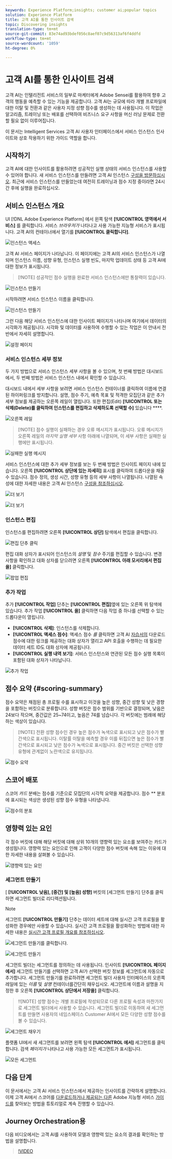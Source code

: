 ```yaml
---
keywords: Experience Platform;insights; customer ai;popular topics
solution: Experience Platform
title: 고객 AI를 통한 인사이트 검색
topic: Discovering insights
translation-type: tm+mt
source-git-commit: 83e74ad93bdef056c8aef07c9d56313af6f4ddfd
workflow-type: tm+mt
source-wordcount: '1059'
ht-degree: 0%

---
```



# 고객 AI를 통한 인사이트 검색

고객 AI는 인텔리전트 서비스의 일부로 마케터에게 Adobe Sensei를 활용하여 향후 고객의 행동을 예측할 수 있는 기능을 제공합니다. 고객 AI는 규모에 따라 개별 프로파일에 대한 이탈 및 전환과 같은 사용자 지정 성향 점수를 생성하는 데 사용됩니다. 이 작업은 알고리즘, 트레이닝 또는 배포를 선택하여 비즈니스 요구 사항을 머신 러닝 문제로 전환할 필요 없이 이루어집니다.

이 문서는 Intelligent Services 고객 AI 사용자 인터페이스에서 서비스 인스턴스 인사이트와 상호 작용하기 위한 가이드 역할을 합니다.

## 시작하기

고객 AI에 대한 인사이트를 활용하려면 성공적인 실행 상태의 서비스 인스턴스를 사용할 수 있어야 합니다. 새 서비스 인스턴스를 만들려면 고객 AI 인스턴스 [구성을 방문하십시오](./configure.md). 최근에 서비스 인스턴스를 만들었는데 여전히 트레이닝과 점수 지정 중이라면 24시간 후에 실행을 완료하십시오.

## 서비스 인스턴스 개요

UI [!DNL Adobe Experience Platform] 에서 왼쪽 탐색 **[!UICONTROL 영역에서 서비스]** 를 클릭합니다. 서비스 *브라우저가* 나타나고 사용 가능한 지능형 서비스가 표시됩니다. 고객 AI의 컨테이너에서 열기를 **[!UICONTROL 클릭합니다]**.

![인스턴스 액세스](../images/insights/navigate-to-service.png)

고객 AI 서비스 페이지가 나타납니다. 이 페이지에는 고객 AI의 서비스 인스턴스가 나열되며 인스턴스 이름, 성향 유형, 인스턴스 실행 빈도, 마지막 업데이트 상태 등 고객 AI에 대한 정보가 표시됩니다.

>[!NOTE] 성공적인 점수 실행을 완료한 서비스 인스턴스에만 통찰력이 있습니다.

![인스턴스 만들기](../images/insights/dashboard.png)

시작하려면 서비스 인스턴스 이름을 클릭합니다.

![인스턴스 만들기](../images/insights/click-the-name.png)

그런 다음 해당 서비스 인스턴스에 대한 인사이트 페이지가 나타나며 여기에서 데이터의 시각화가 제공됩니다. 시각화 및 데이터를 사용하여 수행할 수 있는 작업은 이 안내서 전반에서 자세히 설명합니다.

![설정 페이지](../images/insights/landing-page.png)


### 서비스 인스턴스 세부 정보

두 가지 방법으로 서비스 인스턴스 세부 사항을 볼 수 있으며, 첫 번째 방법은 대시보드에서, 두 번째 방법은 서비스 인스턴스 내에서 확인할 수 있습니다.

대시보드 내에서 세부 사항을 보려면 서비스 인스턴스 컨테이너를 클릭하여 이름에 연결된 하이퍼링크를 방지합니다. 설명, 점수 주기, 예측 목표 및 적격한 모집단과 같은 추가 세부 정보를 제공하는 오른쪽 레일이 열립니다. 또한 편집(Edit) **[!UICONTROL 또는 삭제(Delete)를 클릭하여 인스턴스를 편집하고 삭제하도록 선택할 수]** 있습니다 ****.

![오른쪽 레일](../images/insights/success-run.png)

>[!NOTE] 점수 실행이 실패하는 경우 오류 메시지가 표시됩니다. 오류 메시지가 오른쪽 레일의 *마지막 실행 세부* 사항 아래에 나열되며, 이 세부 사항은 실패한 실행에만 표시됩니다.

![실패한 실행 메시지](../images/insights/failed-run.png)

서비스 인스턴스에 대한 추가 세부 정보를 보는 두 번째 방법은 인사이트 페이지 내에 있습니다. 오른쪽 **[!UICONTROL 상단에 있는 자세히]** 표시를 클릭하여 드롭다운을 채울 수 있습니다. 점수 정의, 생성 시간, 성향 유형 등의 세부 사항이 나열됩니다. 나열된 속성에 대한 자세한 내용은 고객 AI 인스턴스 [구성을 참조하십시오](./configure.md).

![더 보기](../images/insights/landing-show-more.png)

![더 보기](../images/insights/show-more.png)

### 인스턴스 편집

인스턴스를 편집하려면 오른쪽 **[!UICONTROL 상단]** 탐색에서 편집을 클릭합니다.

![편집 단추 클릭](../images/insights/edit-button.png)

편집 대화 상자가 표시되어 인스턴스의 *설명* 및 *점수* 주기를 편집할 수 있습니다. 변경 사항을 확인하고 대화 상자를 닫으려면 오른쪽 **[!UICONTROL 아래 모서리에서 편집을]** 클릭합니다.

![팝업 편집](../images/insights/edit-instance.png)

### 추가 작업

추가 **[!UICONTROL 작업]** 단추는 **[!UICONTROL 편집]**&#x200B;옆에 있는 오른쪽 위 탐색에 있습니다. 추가 작업 **[!UICONTROL 을]** 클릭하면 다음 작업 중 하나를 선택할 수 있는 드롭다운이 열립니다.

- **[!UICONTROL 삭제]**: 인스턴스를 삭제합니다.
- **[!UICONTROL 액세스 점수]**: 액세스 점수 *를* 클릭하면 고객 AI [자습서의](./download-scores.md) 다운로드 점수에 대한 링크를 제공하는 대화 상자가 열리고 API 호출을 수행하는 데 필요한 데이터 세트 ID도 대화 상자에 제공됩니다.
- **[!UICONTROL 실행 내역 보기]**: 서비스 인스턴스와 연관된 모든 점수 실행 목록이 포함된 대화 상자가 나타납니다.

![추가 작업](../images/insights/more-actions.png)

## 점수 요약 {#scoring-summary}

점수 요약은 채점된 총 프로필 수를 표시하고 이것을 높은 성향, 중간 성향 및 낮은 경향을 포함하는 버킷으로 분류합니다. 성향 버킷은 점수 범위를 기반으로 결정되며, 낮음은 24보다 작으며, 중간값은 25~74이고, 높음은 74를 넘습니다. 각 버킷에는 범례에 해당하는 색상이 있습니다.

>[!NOTE] 전환 성향 점수인 경우 높은 점수가 녹색으로 표시되고 낮은 점수가 빨간색으로 표시됩니다. 이탈률 이탈을 예측할 경우 이를 뒤집으면 높은 점수가 빨간색으로 표시되고 낮은 점수가 녹색으로 표시됩니다. 중간 버킷은 선택한 성향 유형에 관계없이 노란색으로 유지됩니다.

![점수 요약](../images/insights/scoring-summary.png)

## 스코어 배포

스코어 *카드* 분배는 점수를 기준으로 모집단의 시각적 요약을 제공합니다. 점수 ** 분포에 표시되는 색상은 생성된 성향 점수 유형을 나타냅니다.

![점수의 분포](../images/insights/distribution-of-scores.png)

## 영향력 있는 요인

각 점수 버킷에 대해 해당 버킷에 대해 상위 10개의 영향력 있는 요소를 보여주는 카드가 생성됩니다. 영향력 있는 요인으로 인해 고객이 다양한 점수 버킷에 속해 있는 이유에 대한 자세한 내용을 살펴볼 수 있습니다.

![영향력 있는 요인](../images/insights/influential-factors.png)

### 세그먼트 만들기

[ **[!UICONTROL 낮음], [중간] 및 [높음] 성향]** 버킷의 [세그먼트 만들기] 단추를 클릭하면 세그먼트 빌더로 리디렉션됩니다.

>[!NOTE]
>세그먼트 **[!UICONTROL 만들기]** 단추는 데이터 세트에 대해 실시간 고객 프로필을 활성화한 경우에만 사용할 수 있습니다. 실시간 고객 프로필을 활성화하는 방법에 대한 자세한 내용은 [실시간 고객 프로필 개요를 참조하십시오](../../../rtcdp/overview.md).

![세그먼트 만들기를 클릭합니다.](../images/insights/influential-factors-create-segment.png)

![세그먼트 만들기](../images/insights/create-segment.png)

세그먼트 빌더는 세그먼트를 정의하는 데 사용됩니다. 인사이트 **[!UICONTROL 페이지에서]** 세그먼트 만들기를 선택하면 고객 AI가 선택한 버킷 정보를 세그먼트에 자동으로 추가합니다. 세그먼트 만들기를 완료하려면 세그먼트 빌더 사용자 인터페이스의 오른쪽 레일에 있는 *이름* 및 *설명* 컨테이너를간단히 채우십시오. 세그먼트에 이름과 설명을 지정한 후 오른쪽 **[!UICONTROL 상단에서 저장을]** 클릭합니다.

>!![NOTE] 성향 점수는 개별 프로필에 작성되므로 다른 프로필 속성과 마찬가지로 세그먼트 빌더에서 사용할 수 있습니다. 세그먼트 빌더로 이동하여 새 세그먼트를 만들면 사용자의 네임스페이스 Customer AI에서 모든 다양한 성향 점수를 볼 수 있습니다.

![세그먼트 채우기](../images/insights/segment-saving.png)

플랫폼 UI에서 새 세그먼트를 보려면 왼쪽 탐색 **[!UICONTROL 에서]** 세그먼트를 클릭합니다. 검색 *페이지가* 나타나고 사용 가능한 모든 세그먼트가 표시됩니다.

![모든 세그먼트](../images/insights/Segments-dashboard.png)

## 다음 단계

이 문서에서는 고객 AI 서비스 인스턴스에서 제공하는 인사이트를 간략하게 설명합니다. 이제 고객 AI에서 스코어를 [다운로드하거나 제공되는 다른](./download-scores.md) Adobe 지능형 서비스 [가이드를](../../home.md) 찾아보는 방법을 튜토리얼로 계속 진행할 수 있습니다.

## Journey Orchestration용

다음 비디오에서는 고객 AI를 사용하여 모델과 영향력 있는 요소의 결과를 확인하는 방법을 설명합니다.

>[!VIDEO](https://video.tv.adobe.com/v/32666?learn=on&quality=12)